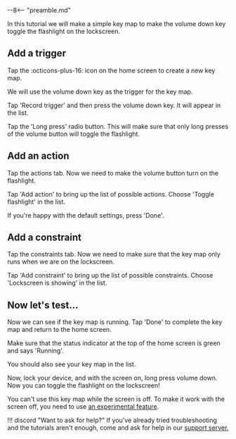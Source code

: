 --8<-- "preamble.md"

In this tutorial we will make a simple key map to make the volume down key toggle the flashlight on the lockscreen.

## Add a trigger

Tap the :octicons-plus-16: icon on the home screen to create a new key map.

We will use the volume down key as the trigger for the key map.

Tap 'Record trigger' and then press the volume down key. It will appear in the list.

Tap the 'Long press' radio button. This will make sure that only long presses of the volume button will toggle the flashlight.

## Add an action

Tap the actions tab. Now we need to make the volume button turn on the flashlight.

Tap 'Add action' to bring up the list of possible actions. Choose 'Toggle flashlight' in the list.

If you're happy with the default settings, press 'Done'.

## Add a constraint

Tap the constraints tab. Now we need to make sure that the key map only runs when we are on the lockscreen.

Tap 'Add constraint' to bring up the list of possible constraints. Choose 'Lockscreen is showing' in the list.

## Now let's test...

Now we can see if the key map is running. Tap 'Done' to complete the key map and return to the home screen.

Make sure that the status indicator at the top of the home screen is green and says 'Running'.

You should also see your key map in the list.

Now, lock your device, and with the screen on, long press volume down. Now you can toggle the flashlight on the lockscreen!

You can't use this key map while the screen is off. To make it work with the screen off, you need to use [an experimental feature]().

!!! discord "Want to ask for help?"
    If you've already tried troubleshooting and the tutorials aren't enough, come and ask for help in our [support server.](http://keymapper.club)